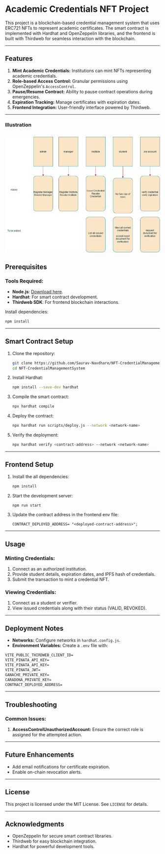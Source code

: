 # Academic Credentials NFT Project

This project is a blockchain-based credential management system that uses ERC721 NFTs to represent academic certificates. The smart contract is implemented with Hardhat and OpenZeppelin libraries, and the frontend is built with Thirdweb for seamless interaction with the blockchain.

---

## Features

1. **Mint Academic Credentials:** Institutions can mint NFTs representing academic credentials.
2. **Role-based Access Control:** Granular permissions using OpenZeppelin's `AccessControl`.
3. **Pause/Resume Contract:** Ability to pause contract operations during emergencies.
4. **Expiration Tracking:** Manage certificates with expiration dates.
5. **Frontend Integration:** User-friendly interface powered by Thirdweb.

---
### Illustration
![Illustration](./Role_Functions.drawio.png)
---


## Prerequisites

### Tools Required:
- **Node.js**: [Download here](https://nodejs.org/).
- **Hardhat**: For smart contract development.
- **Thirdweb SDK**: For frontend blockchain interactions.

Install dependencies:
```bash
npm install
```

---

## Smart Contract Setup

1. Clone the repository:
   ```bash
   git clone https://github.com/Saurav-Navdhare/NFT-CredentialManagementSystem
   cd NFT-CredentialManagementSystem
   ```

2. Install Hardhat:
   ```bash
   npm install --save-dev hardhat
   ```

3. Compile the smart contract:
   ```bash
   npx hardhat compile
   ```

4. Deploy the contract:
   ```bash
   npx hardhat run scripts/deploy.js --network <network-name>
   ```

5. Verify the deployment:
   ```bash
   npx hardhat verify <contract-address> --network <network-name>
   ```

---

## Frontend Setup

1. Install the all dependencies:
   ```bash
   npm install 
   ```

2. Start the development server:
   ```bash
   npm run start
   ```

3. Update the contract address in the frontend env file:
   ```env
   CONTRACT_DEPLOYED_ADDRESS= "<deployed-contract-address>";
   ```

---

## Usage

### Minting Credentials:
1. Connect as an authorized institution.
2. Provide student details, expiration dates, and IPFS hash of credentials.
3. Submit the transaction to mint a credential NFT.

### Viewing Credentials:
1. Connect as a student or verifier.
2. View issued credentials along with their status (VALID, REVOKED).

---

## Deployment Notes

- **Networks:** Configure networks in `hardhat.config.js`.
- **Environment Variables:**
  Create a `.env` file with:
```env
VITE_PUBLIC_THIRDWEB_CLIENT_ID=
VITE_PINATA_API_KEY=
VITE_PINATA_API_KEY=
VITE_PINATA_JWT=
GANACHE_PRIVATE_KEY=
CARADONA_PRIVATE_KEY=
CONTRACT_DEPLOYED_ADDRESS=
```

---

## Troubleshooting

### Common Issues:
1. **AccessControlUnauthorizedAccount:**
   Ensure the correct role is assigned for the attempted action.

---

## Future Enhancements

- Add email notifications for certificate expiration.
- Enable on-chain revocation alerts.

---

## License
This project is licensed under the MIT License. See `LICENSE` for details.

---

## Acknowledgments
- OpenZeppelin for secure smart contract libraries.
- Thirdweb for easy blockchain integration.
- Hardhat for powerful development tools.
